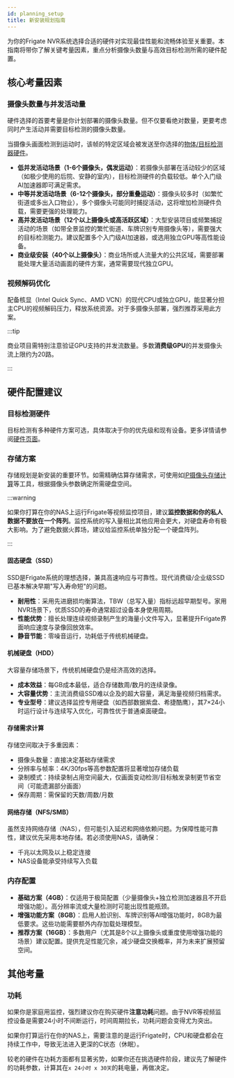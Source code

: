 ```yaml
---
id: planning_setup
title: 新安装规划指南
---
```


为你的Frigate NVR系统选择合适的硬件对实现最佳性能和流畅体验至关重要。本指南将带你了解关键考量因素，重点分析摄像头数量与高效目标检测所需的硬件配置。

## 核心考量因素

### 摄像头数量与并发活动量

硬件选择的首要考量是你计划部署的摄像头数量。但不仅要看绝对数量，更要考虑同时产生活动并需要目标检测的摄像头数量。

当摄像头画面检测到运动时，该帧的特定区域会被发送至你选择的[物体/目标检测器硬件](/configuration/object_detectors)。

- **低并发活动场景（1-6个摄像头，偶发运动）**：若摄像头部署在活动较少的区域（如极少使用的后院、安静的室内），目标检测硬件的负载较低。单个入门级AI加速器即可满足需求。
- **中等并发活动场景（6-12个摄像头，部分重叠运动）**：摄像头较多时（如繁忙街道或多出入口物业），多个摄像头可能同时捕捉活动，这将增加检测硬件负载，需要更强的处理能力。
- **高并发活动场景（12个以上摄像头或高活跃区域）**：大型安装项目或频繁捕捉活动的场景（如带全景监控的繁忙街道、车牌识别专用摄像头等），需要强大的目标检测能力。建议配置多个入门级AI加速器，或选用独立GPU等高性能设备。
- **商业级安装（40个以上摄像头）**：商业场所或人流量大的公共区域，需要部署能处理大量活动画面的硬件方案，通常需要现代独立GPU。

### 视频解码优化

配备核显（Intel Quick Sync、AMD VCN）的现代CPU或独立GPU，能显著分担主CPU的视频解码压力，释放系统资源。对于多摄像头部署，强烈推荐采用此方案。

:::tip

商业项目需特别注意验证GPU支持的并发流数量。多数**消费级GPU**的并发摄像头流上限约为20路。

:::

## 硬件配置建议

### 目标检测硬件
目标检测有多种硬件方案可选，具体取决于你的优先级和现有设备。更多详情请参阅[硬件页面](./hardware.md#detectors)。

### 存储方案
存储规划是新安装的重要环节。如需精确估算存储需求，可使用如[IP摄像头存储计算](https://calculator.ipconfigure.com/)等工具，根据摄像头参数确定所需硬盘空间。

:::warning

如果你打算在你的NAS上运行Frigate等视频监控项目，建议**监控数据和你的私人数据不要放在一个阵列**。监控系统的写入量相比其他应用会更大，对硬盘寿命有极大影响。为了避免数据火葬场，建议给监控系统单独分配一个硬盘阵列。

:::

#### 固态硬盘（SSD）
SSD是Frigate系统的理想选择，兼具高速响应与可靠性。现代消费级/企业级SSD已基本解决早期"写入寿命短"的问题。

- **耐用性**：采用先进磨损均衡算法，TBW（总写入量）指标远超早期型号。家用NVR场景下，优质SSD的寿命通常超过设备本身使用周期。
- **性能优势**：擅长处理连续视频录制产生的海量小文件写入，显著提升Frigate界面响应速度与录像回放效率。
- **静音节能**：零噪音运行，功耗低于传统机械硬盘。

#### 机械硬盘（HDD）
大容量存储场景下，传统机械硬盘仍是经济高效的选择。

- **成本效益**：每GB成本最低，适合存储数周/数月的连续录像。
- **大容量优势**：主流消费级SSD难以企及的超大容量，满足海量视频归档需求。
- **专业型号**：建议选择监控专用硬盘（如西部数据紫盘、希捷酷鹰），其7×24小时运行设计与连续写入优化，可靠性优于普通桌面硬盘。

#### 存储需求计算
存储空间取决于多重因素：
- 摄像头数量：直接决定基础存储需求
- 分辨率与帧率：4K/30fps等高参数配置将显著增加存储负载
- 录制模式：持续录制占用空间最大，仅画面变动检测/目标触发录制更节省空间（可能遗漏部分画面）
- 保存周期：需保留的天数/周数/月数

#### 网络存储（NFS/SMB）
虽然支持网络存储（NAS），但可能引入延迟和网络依赖问题。为保障性能可靠性，建议优先采用本地存储。若必须使用NAS，请确保：
- 千兆以太网及以上稳定连接
- NAS设备能承受持续写入负载

### 内存配置
- **基础方案（4GB）**：仅适用于极简配置（少量摄像头+独立检测加速器且不开启增强功能）。高分辨率流或大量检测时可能出现性能瓶颈。
- **增强功能方案（8GB）**：启用人脸识别、车牌识别等AI增强功能时，8GB为最低要求。这些功能需要额外内存加载处理模型。
- **推荐方案（16GB）**：多数用户（尤其是8个以上摄像头或重度使用增强功能的场景）建议配置。提供充足性能冗余，减少硬盘交换概率，并为未来扩展预留空间。


## 其他考量

### 功耗
如果你是家庭用监控，强烈建议你在购买硬件**注意功耗**问题。由于NVR等视频监控设备是需要24小时不间断运行，时间周期拉长，功耗问题会变得尤为突出。

如果你打算运行在你的NAS上，需要注意的是运行Frigate时，CPU和硬盘都会在持续工作中，导致无法进入更深的C状态（休眠）。

较老的硬件在功耗方面都有显著劣势，如果你还在挑选硬件阶段，建议先了解硬件的功耗参数，计算其在`x 24小时 x 30天`的耗电量，再做决定。